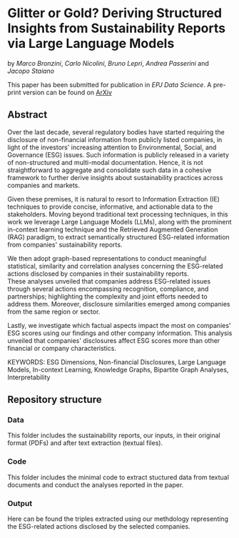 # Glitter or Gold? Deriving Structured Insights from Sustainability Reports via Large Language Models

by
*Marco Bronzini*, 
*Carlo Nicolini*, 
*Bruno Lepri*, 
*Andrea Passerini* and 
*Jacopo Staiano*

This paper has been submitted for publication in *EPJ Data Science*.
A pre-print version can be found on [ArXiv](https://arxiv.org/abs/2310.05628)

## Abstract
Over the last decade, several regulatory bodies have started requiring the disclosure of non-financial information from publicly listed companies, in light of the investors' increasing attention to Environmental, Social, and Governance (ESG) issues.
Such information is publicly released in a variety of non-structured and multi-modal documentation.
Hence, it is not straightforward to aggregate and consolidate such data in a cohesive framework to further derive insights about sustainability practices across companies and markets.

Given these premises, it is natural to resort to Information Extraction (IE) techniques to provide concise, informative, and actionable data to the stakeholders.
Moving beyond traditional text processing techniques, in this work we leverage Large Language Models (LLMs), along with the prominent in-context learning technique and the Retrieved Augmented Generation (RAG) paradigm, to extract semantically structured ESG-related information from companies' sustainability reports.

We then adopt graph-based representations to conduct meaningful statistical, similarity and correlation analyses concerning the ESG-related actions disclosed by companies in their sustainability reports.  
These analyses unveiled that companies address ESG-related issues through several actions encompassing recognition, compliance, and partnerships; highlighting the complexity and joint efforts needed to address them. 
Moreover, disclosure similarities emerged among companies from the same region or sector. 

Lastly, we investigate which factual aspects impact the most on companies' ESG scores using our findings and other company information.
This analysis unveiled that companies' disclosures affect ESG scores more than other financial or company characteristics.

KEYWORDS: ESG Dimensions, Non-financial Disclosures, Large Language Models, In-context Learning, Knowledge Graphs, Bipartite Graph Analyses, Interpretability

## Repository structure
### Data
This folder includes the sustainability reports, our inputs, in their original format (PDFs) and after text extraction (textual files).

### Code
This folder includes the minimal code to extract stuctured data from textual documents 
and conduct the analyses reported in the paper.

### Output
Here can be found the triples extracted using our methdology representing the ESG-related actions disclosed by the selected companies. 
